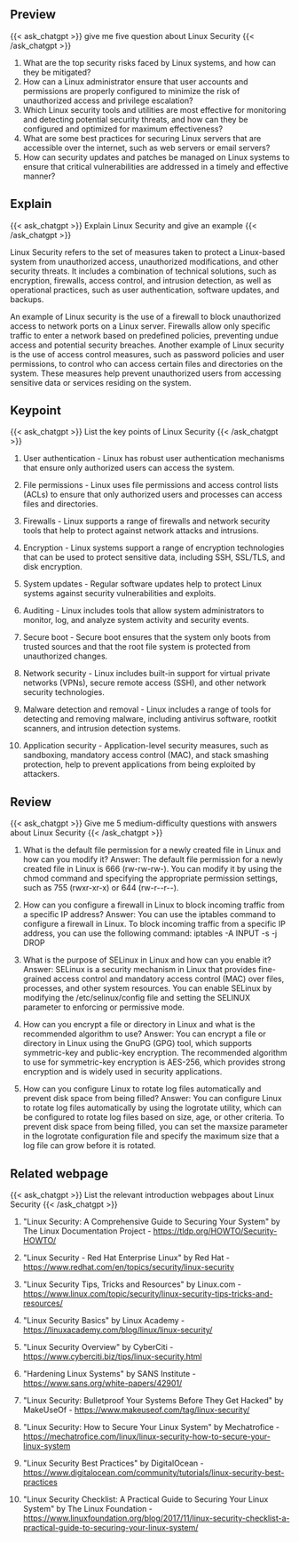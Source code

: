 ## Preview
{{< ask_chatgpt >}}
give me five question about Linux Security
{{< /ask_chatgpt >}}



1. What are the top security risks faced by Linux systems, and how can they be mitigated?
2. How can a Linux administrator ensure that user accounts and permissions are properly configured to minimize the risk of unauthorized access and privilege escalation?
3. Which Linux security tools and utilities are most effective for monitoring and detecting potential security threats, and how can they be configured and optimized for maximum effectiveness?
4. What are some best practices for securing Linux servers that are accessible over the internet, such as web servers or email servers?
5. How can security updates and patches be managed on Linux systems to ensure that critical vulnerabilities are addressed in a timely and effective manner?   

## Explain
{{< ask_chatgpt >}}
Explain Linux Security and give an example
{{< /ask_chatgpt >}}



Linux Security refers to the set of measures taken to protect a Linux-based system from unauthorized access, unauthorized modifications, and other security threats. It includes a combination of technical solutions, such as encryption, firewalls, access control, and intrusion detection, as well as operational practices, such as user authentication, software updates, and backups.

An example of Linux security is the use of a firewall to block unauthorized access to network ports on a Linux server. Firewalls allow only specific traffic to enter a network based on predefined policies, preventing undue access and potential security breaches. Another example of Linux security is the use of access control measures, such as password policies and user permissions, to control who can access certain files and directories on the system. These measures help prevent unauthorized users from accessing sensitive data or services residing on the system.   

## Keypoint
{{< ask_chatgpt >}}
List the key points of Linux Security
{{< /ask_chatgpt >}}



1. User authentication - Linux has robust user authentication mechanisms that ensure only authorized users can access the system. 

2. File permissions - Linux uses file permissions and access control lists (ACLs) to ensure that only authorized users and processes can access files and directories. 

3. Firewalls - Linux supports a range of firewalls and network security tools that help to protect against network attacks and intrusions. 

4. Encryption - Linux systems support a range of encryption technologies that can be used to protect sensitive data, including SSH, SSL/TLS, and disk encryption. 

5. System updates - Regular software updates help to protect Linux systems against security vulnerabilities and exploits. 

6. Auditing - Linux includes tools that allow system administrators to monitor, log, and analyze system activity and security events. 

7. Secure boot - Secure boot ensures that the system only boots from trusted sources and that the root file system is protected from unauthorized changes. 

8. Network security - Linux includes built-in support for virtual private networks (VPNs), secure remote access (SSH), and other network security technologies. 

9. Malware detection and removal - Linux includes a range of tools for detecting and removing malware, including antivirus software, rootkit scanners, and intrusion detection systems. 

10. Application security - Application-level security measures, such as sandboxing, mandatory access control (MAC), and stack smashing protection, help to prevent applications from being exploited by attackers.   

## Review
{{< ask_chatgpt >}}
Give me 5 medium-difficulty questions with answers about Linux Security
{{< /ask_chatgpt >}}



1. What is the default file permission for a newly created file in Linux and how can you modify it?
Answer: The default file permission for a newly created file in Linux is 666 (rw-rw-rw-). You can modify it by using the chmod command and specifying the appropriate permission settings, such as 755 (rwxr-xr-x) or 644 (rw-r--r--).

2. How can you configure a firewall in Linux to block incoming traffic from a specific IP address?
Answer: You can use the iptables command to configure a firewall in Linux. To block incoming traffic from a specific IP address, you can use the following command: iptables -A INPUT -s <IP address> -j DROP

3. What is the purpose of SELinux in Linux and how can you enable it?
Answer: SELinux is a security mechanism in Linux that provides fine-grained access control and mandatory access control (MAC) over files, processes, and other system resources. You can enable SELinux by modifying the /etc/selinux/config file and setting the SELINUX parameter to enforcing or permissive mode.

4. How can you encrypt a file or directory in Linux and what is the recommended algorithm to use?
Answer: You can encrypt a file or directory in Linux using the GnuPG (GPG) tool, which supports symmetric-key and public-key encryption. The recommended algorithm to use for symmetric-key encryption is AES-256, which provides strong encryption and is widely used in security applications.

5. How can you configure Linux to rotate log files automatically and prevent disk space from being filled?
Answer: You can configure Linux to rotate log files automatically by using the logrotate utility, which can be configured to rotate log files based on size, age, or other criteria. To prevent disk space from being filled, you can set the maxsize parameter in the logrotate configuration file and specify the maximum size that a log file can grow before it is rotated.   

## Related webpage
{{< ask_chatgpt >}}
List the relevant introduction webpages about Linux Security
{{< /ask_chatgpt >}}



1. "Linux Security: A Comprehensive Guide to Securing Your System" by The Linux Documentation Project - https://tldp.org/HOWTO/Security-HOWTO/

2. "Linux Security - Red Hat Enterprise Linux" by Red Hat - https://www.redhat.com/en/topics/security/linux-security

3. "Linux Security Tips, Tricks and Resources" by Linux.com - https://www.linux.com/topic/security/linux-security-tips-tricks-and-resources/

4. "Linux Security Basics" by Linux Academy - https://linuxacademy.com/blog/linux/linux-security/

5. "Linux Security Overview" by CyberCiti - https://www.cyberciti.biz/tips/linux-security.html

6. "Hardening Linux Systems" by SANS Institute - https://www.sans.org/white-papers/42901/

7. "Linux Security: Bulletproof Your Systems Before They Get Hacked" by MakeUseOf - https://www.makeuseof.com/tag/linux-security/

8. "Linux Security: How to Secure Your Linux System" by Mechatrofice - https://mechatrofice.com/linux/linux-security-how-to-secure-your-linux-system

9. "Linux Security Best Practices" by DigitalOcean - https://www.digitalocean.com/community/tutorials/linux-security-best-practices

10. "Linux Security Checklist: A Practical Guide to Securing Your Linux System" by The Linux Foundation - https://www.linuxfoundation.org/blog/2017/11/linux-security-checklist-a-practical-guide-to-securing-your-linux-system/   

